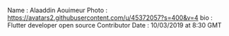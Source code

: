 Name : Alaaddin Aouimeur 
Photo : https://avatars2.githubusercontent.com/u/45372057?s=400&v=4
bio : Flutter developer open source Contributor 
Date : 10/03/2019 at 8:30 GMT
